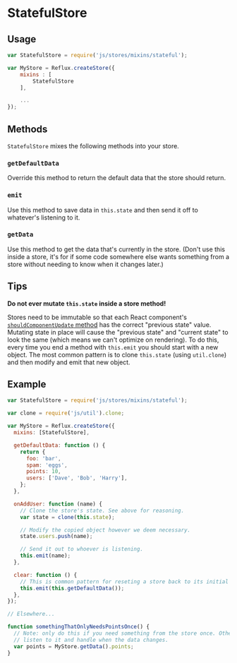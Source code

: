 # StatefulStore

## Usage

```javascript
var StatefulStore = require('js/stores/mixins/stateful');

var MyStore = Reflux.createStore({
    mixins : [
        StatefulStore
    ],

    ...
});
```

## Methods

`StatefulStore` mixes the following methods into your store.

### `getDefaultData`

Override this method to return the default data that the store should return.

### `emit`

Use this method to save data in `this.state` and then send it off to whatever's listening to it.

### `getData`

Use this method to get the data that's currently in the store. (Don't use this inside a store, it's for if some code somewhere else wants something from a store without needing to know when it changes later.)

## Tips

**Do not ever mutate `this.state` inside a store method!**

Stores need to be immutable so that each React component's [`shouldComponentUpdate` method](https://facebook.github.io/react/docs/component-specs.html#updating-shouldcomponentupdate) has the correct "previous state" value. Mutating state in place will cause the "previous state" and "current state" to look the same (which means we can't optimize on rendering). To do this, every time you end a method with `this.emit` you should start with a new object. The most common pattern is to clone `this.state` (using `util.clone`) and then modify and emit that new object.

## Example

```javascript
var StatefulStore = require('js/stores/mixins/stateful');

var clone = require('js/util').clone;

var MyStore = Reflux.createStore({
  mixins: [StatefulStore],

  getDefaultData: function () {
    return {
      foo: 'bar',
      spam: 'eggs',
      points: 10,
      users: ['Dave', 'Bob', 'Harry'],
    };
  },

  onAddUser: function (name) {
    // Clone the store's state. See above for reasoning.
    var state = clone(this.state);

    // Modify the copied object however we deem necessary.
    state.users.push(name);

    // Send it out to whoever is listening.
    this.emit(name);
  },

  clear: function () {
    // This is common pattern for reseting a store back to its initial data.
    this.emit(this.getDefaultData());
  },
});

// Elsewhere...

function somethingThatOnlyNeedsPointsOnce() {
  // Note: only do this if you need something from the store once. Otherwise, you should
  // listen to it and handle when the data changes.
  var points = MyStore.getData().points;
}
```

